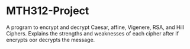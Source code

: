 # MTH312-Project
A program to encrypt and decrypt Caesar, affine, Vigenere, RSA, and Hill Ciphers.
Explains the strengths and weaknesses of each cipher after if encrypts oor decrypts the message.
